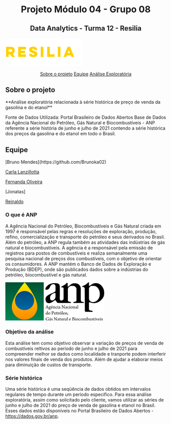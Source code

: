 
# <p align="center"> Projeto Módulo 04 - Grupo 08 

## <p align="center"> Data Analytics - Turma 12 - Resilia

![resilia](https://github.com/Brunoka02/Projeto_4/blob/main/logoresiliamenor2.png)
  
<p align="center">
  <a href="## **Sobre o projeto**">Sobre o projeto</a>
  <a href="## **Equipe**">Equipe</a>
  <a href="#analise">Análise Exploratória</a>
  </p>


## **Sobre o projeto**
<p>
**Análise exploratória relacionada à série histórica de preço de venda da gasolina e do etanol**

Fonte de Dados Utilizada:
Portal Brasileiro de Dados Abertos 
Base de Dados da Agência Nacional do Petróleo, Gás Natural e Biocombustíveis - ANP referente a série história de junho e julho de 2021 contendo a série histórica dos preços da gasolina e do etanol em todo o Brasil.
</p>

## **Equipe**
<p>
[Bruno Mendes](https://github.com/Brunoka02)

[Carla Lanzillotta](https://github.com/CarlaLanzillotta)

[Fernanda Oliveira](https://github.com/FernandaBz)  

[Jonatas]

[Reinaldo](https://github.com/reinaldos)
</p>
  
  
### **O que é ANP**

A Agência Nacional do Petróleo, Biocombustíveis e Gás Natural criada em 1997 é responsável pelas regras e resoluções de exploração, produção, refino, comercialização e transporte do petróleo e seus derivados no Brasil. Além do petróleo, a ANP regula também as atividades das indústrias de gás natural e biocombustíveis.
A agência é a responsável pela emissão de registros para postos de combustíveis e realiza semanalmente uma pesquisa nacional de preços dos combustíveis, com o objetivo de orientar os consumidores.
A ANP mantém o Banco de Dados de Exploração e Produção (BDEP), onde são publicados dados sobre a indústrias do petróleo, biocombustível e gás natural.


![anp](https://github.com/Brunoka02/Projeto_4/blob/main/Anp-logo-3menor.png)

### **Objetivo da análise**
Esta análise tem como objetivo observar a variação de preços de venda de combustíveis reltivos ao período de junho e julho de 2021 para compreender melhor se dados como localidade e tranporte podem interferir nos valores finais de venda dos produtos. Além de ajudar a elaborar meios para diminuição de custos de transporte.

### **Série histórica**
Uma série histórica é uma seqüência de dados obtidos em intervalos regulares de tempo durante um período específico. Para essa análise exploratória, assim como solicitado pelo cliente, vamos utilizar as séries de junho e julho de 2021 do preço de venda de gasolina e etanol no Brasil. Esses dados estão disponíveis no Portal Brasileiro de Dados Abertos - https://dados.gov.br/anp.
